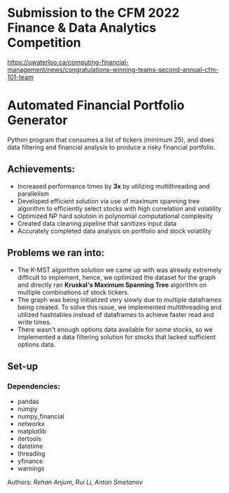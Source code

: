 # Submission to the CFM 2022 Finance & Data Analytics Competition #
https://uwaterloo.ca/computing-financial-management/news/congratulations-winning-teams-second-annual-cfm-101-team

# Automated Financial Portfolio Generator #
Python program that consumes a list of tickers (minimum 25), and does data filtering and financial analysis to produce a risky financial portfolio.

## Achievements: ##
* Increased performance times by **3x** by utilizing multithreading and parallelism
* Developed efficient solution via use of maximum spanning tree algorithm to efficiently select stocks with high correlation and volatility
* Optimized NP hard solutoin in polynomial computational complexity
* Created data cleaning pipeline that sanitizes input data
* Accurately completed data analysis on portfolio and stock volatility

## Problems we ran into: ##
* The K-MST algorithm solution we came up with was already extremely difficult to implement, hence, we optimized the dataset for the graph and directly ran **Kruskal's Maximum Spanning Tree** algorithm on multiple combinations of stock tickers.
* The graph was being initialized very slowly due to multiple dataframes being created. To solve this issue, we implemented multithreading and utilized hashtables instead of dataframes to achieve faster read and write times.
* There wasn't enough options data available for some stocks, so we implemented a data filtering solution for stocks that lacked sufficient options data.

## Set-up ##
### Dependencies: ###
* pandas
* numpy
* numpy_financial
* networkx
* matplotlib
* itertools
* datetime
* threading
* yfinance
* warnings

Authors: *Rehan Anjum, Rui Li, Anton Smetanov*
